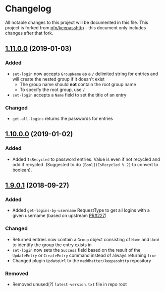 # Changelog
All notable changes to this project will be documented in this file. This project is forked from [pfn/keepasshttp](https://github.com/pfn/keepasshttp) - this document only includes changes after that fork.

## [1.11.0.0] (2019-01-03)

### Added
 - `set-login` now accepts `GroupName` as a `/` delimited string for entries and will create the nested group if it doesn't exist
	 - The group name should **not** contain the root group name
	 - To specify the root group, use `/`
 - `set-login` accepts a `Name` field to set the title of an entry

### Changed
 - `get-all-logins` returns the passwords for entries

## [1.10.0.0] (2019-01-02)

### Added
 - Added `IsRecycled` to password entries. Value is even if not recycled and odd if recycled. (Suggested to do `[Bool](IsRecycled % 2)` to convert to boolean).

## [1.9.0.1] (2018-09-27)

### Added
 - Added `get-logins-by-username` RequestType to get all logins with a given username (based on upstream [PR#227](https://github.com/pfn/keepasshttp/pull/227))

### Changed
 - Returned entries now contain a `Group` object consisting of `Name` and `Uuid` to identify the group the entry exists in
 - `set-login` now sets the `Success` field based on the result of the `UpdateEntry` or `CreateEntry` command instead of always returning `true`
 - Changed plugin `UpdateUrl` to the `maddhatter/keepasshttp` repository

### Removed
 - Removed unused(?) `latest-version.txt` file in repo root
 
[Unreleased]: https://github.com/maddhatter/keepasshttp/compare/master...develop
[1.11.0.0]: https://github.com/maddhatter/keepasshttp/releases/tag/1.11.0.0
[1.10.0.0]: https://github.com/maddhatter/keepasshttp/releases/tag/1.10.0.0
[1.9.0.1]: https://github.com/maddhatter/keepasshttp/releases/tag/1.9.0.1
